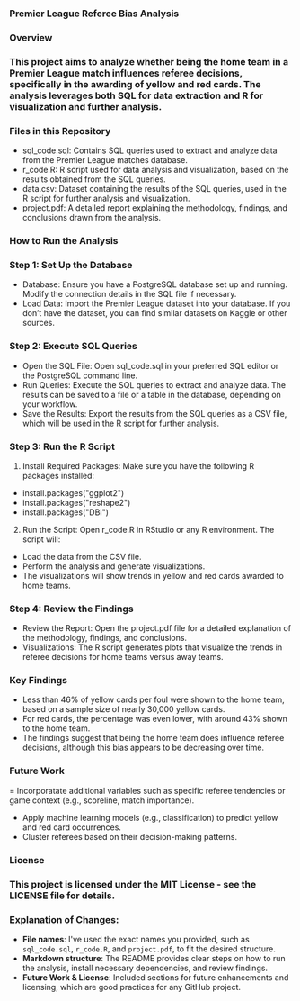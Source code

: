 ### Premier League Referee Bias Analysis
### Overview
### This project aims to analyze whether being the home team in a Premier League match influences referee decisions, specifically in the awarding of yellow and red cards. The analysis leverages both SQL for data extraction and R for visualization and further analysis.
### Files in this Repository
-	sql_code.sql: Contains SQL queries used to extract and analyze data from the Premier League matches database.
-	r_code.R: R script used for data analysis and visualization, based on the results obtained from the SQL queries.
-	data.csv: Dataset containing the results of the SQL queries, used in the R script for further analysis and visualization.
-	project.pdf: A detailed report explaining the methodology, findings, and conclusions drawn from the analysis.
### How to Run the Analysis
### Step 1: Set Up the Database
- Database: Ensure you have a PostgreSQL database set up and running. Modify the connection details in the SQL file if necessary.
- Load Data: Import the Premier League dataset into your database. If you don’t have the dataset, you can find similar datasets on Kaggle or other sources.
### Step 2: Execute SQL Queries
- Open the SQL File: Open sql_code.sql in your preferred SQL editor or the PostgreSQL command line.
- Run Queries: Execute the SQL queries to extract and analyze data. The results can be saved to a file or a table in the database, depending on your workflow.
- Save the Results: Export the results from the SQL queries as a CSV file, which will be used in the R script for further analysis.
### Step 3: Run the R Script
1.	Install Required Packages: Make sure you have the following R packages installed:
- install.packages("ggplot2")
- install.packages("reshape2")
- install.packages("DBI")
2.	Run the Script: Open r_code.R in RStudio or any R environment. The script will:
-	Load the data from the CSV file.
-	Perform the analysis and generate visualizations.
-	The visualizations will show trends in yellow and red cards awarded to home teams.
### Step 4: Review the Findings
- Review the Report: Open the project.pdf file for a detailed explanation of the methodology, findings, and conclusions.
- Visualizations: The R script generates plots that visualize the trends in referee decisions for home teams versus away teams.
### Key Findings
-	Less than 46% of yellow cards per foul were shown to the home team, based on a sample size of nearly 30,000 yellow cards.
-	For red cards, the percentage was even lower, with around 43% shown to the home team.
-	The findings suggest that being the home team does influence referee decisions, although this bias appears to be decreasing over time.
### Future Work
=	Incorporatate additional variables such as specific referee tendencies or game context (e.g., scoreline, match importance). 
-	Apply machine learning models (e.g., classification) to predict yellow and red card occurrences.
-	Cluster referees based on their decision-making patterns.
### License
### This project is licensed under the MIT License - see the LICENSE file for details.
### Explanation of Changes:
- **File names**: I've used the exact names you provided, such as `sql_code.sql`, `r_code.R`, and `project.pdf`, to fit the desired structure.
- **Markdown structure**: The README provides clear steps on how to run the analysis, install necessary dependencies, and review findings.
- **Future Work & License**: Included sections for future enhancements and licensing, which are good practices for any GitHub project.

